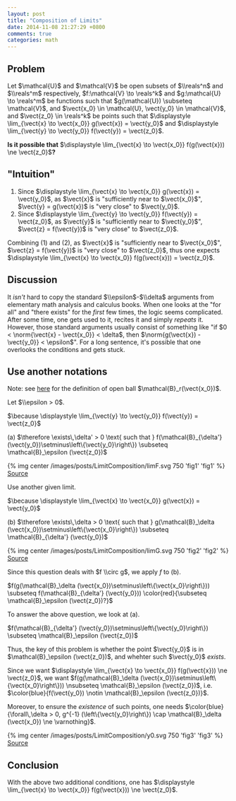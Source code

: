 ```yaml
---
layout: post
title: "Composition of Limits"
date: 2014-11-08 21:27:29 +0800
comments: true
categories: math
---
```


Problem
---

Let $\\mathcal\{U}$ and $\\mathcal\{V}$ be open subsets of $\\reals^n$
and $\\reals^m$ respectively, $f:\\mathcal\{V} \\to \\reals^k$ and
$g:\\mathcal\{U} \\to \\reals^m$ be functions such that
$g(\\mathcal\{U}) \\subseteq \\mathcal\{V}$, and $\\vect\{x\_0} \\in
\\mathcal\{U}, \\vect\{y\_0} \\in \\mathcal\{V}$, and $\\vect\{z\_0}
\\in \\reals^k$ be points such that $\\displaystyle
\\lim\_\{\\vect\{x} \\to \\vect\{x\_0}} g(\\vect\{x}) = \\vect\{y\_0}$
and $\\displaystyle \\lim\_\{\\vect\{y} \\to \\vect\{y\_0}}
f(\\vect\{y}) = \\vect\{z\_0}$.

**Is it possible that** $\\displaystyle \\lim\_\{\\vect\{x} \\to
\\vect\{x\_0}} f(g(\\vect\{x})) \\ne \\vect\{z\_0}$**?**

<!-- more -->

\"Intuition\"
---

1.  Since $\\displaystyle \\lim\_\{\\vect\{x} \\to \\vect\{x\_0}}
    g(\\vect\{x}) = \\vect\{y\_0}$, as $\\vect\{x}$ is \"sufficiently
    near to $\\vect\{x\_0}$\", $\\vect\{y} = g(\\vect\{x})$ is \"very
    close\" to $\\vect\{y\_0}$.
2.  Since $\\displaystyle \\lim\_\{\\vect\{y} \\to \\vect\{y\_0}}
    f(\\vect\{y}) = \\vect\{z\_0}$, as $\\vect\{y}$ is \"sufficiently
    near to $\\vect\{y\_0}$\", $\\vect\{z} = f(\\vect\{y})$ is \"very
    close\" to $\\vect\{z\_0}$.

Combining (1) and (2), as $\\vect\{x}$ is \"sufficiently near to
$\\vect\{x\_0}$\", $\\vect\{z} = f(\\vect\{y})$ is \"very close\" to
$\\vect\{z\_0}$, thus one expects $\\displaystyle \\lim\_\{\\vect\{x}
\\to \\vect\{x\_0}} f(g(\\vect\{x})) = \\vect\{z\_0}$.

Discussion
---

It *isn\'t* hard to copy the standard $\\epsilon$-$\\delta$ arguments
from elementary math analysis and calculus books. When one looks at
the \"for all\" and \"there exists\" for the *first* few times, the
logic seems complicated. After some time, one gets used to it, recites
it and simply *repeats* it. However, those standard arguments usually
consist of something like \"if $0 < \\norm\{\\vect\{x} -
\\vect\{x\_0}} < \\delta$, then $\\norm\{g(\\vect\{x}) -
\\vect\{y\_0}} < \\epsilon$\".  For a long sentence, it\'s possible
that one overlooks the conditions and gets stuck.

Use another notations
---

Note: see [here][pp] for the definition of open ball
$\\mathcal\{B}\_r(\\vect\{x\_0})$.

Let $\\epsilon > 0$.

$\\because \\displaystyle \\lim\_\{\\vect\{y} \\to \\vect\{y\_0}}
f(\\vect\{y}) = \\vect\{z\_0}$

(a) $\\therefore \\exists\\,\\delta\' > 0 \\text\{ such that }
f(\\mathcal\{B}\_\{\\delta\'}
(\\vect\{y\_0})\\setminus\\left\\\{\\vect\{y\_0}\\right\\}) \\subseteq
\\mathcal\{B}\_\\epsilon (\\vect\{z\_0})$

{% img center /images/posts/LimitComposition/limF.svg 750 'fig1' 'fig1' %}  
[Source](/downloads/code/LimitComposition/limF.tex)

Use another given limit.

$\\because \\displaystyle \\lim\_\{\\vect\{x} \\to \\vect\{x\_0}}
g(\\vect\{x}) = \\vect\{y\_0}$

(b) $\\therefore \\exists\\,\\delta > 0 \\text\{ such that }
g(\\mathcal\{B}\_\\delta
(\\vect\{x\_0})\\setminus\\left\\\{\\vect\{x\_0}\\right\\}) \\subseteq
\\mathcal\{B}\_\{\\delta\'} (\\vect\{y\_0})$

{% img center /images/posts/LimitComposition/limG.svg 750 'fig2' 'fig2' %}  
[Source](/downloads/code/LimitComposition/limG.tex)

Since this question deals with $f \\circ g$, we apply $f$ to (b).

$f(g(\\mathcal\{B}\_\\delta
(\\vect\{x\_0})\\setminus\\left\\\{\\vect\{x\_0}\\right\\}))
\\subseteq f(\\mathcal\{B}\_\{\\delta\'} (\\vect\{y\_0}))
\\color\{red}\{\\subseteq \\mathcal\{B}\_\\epsilon (\\vect\{z\_0})?}$

To answer the above <span class="grp1">question</span>, we look at
(a).

$f(\\mathcal\{B}\_\{\\delta\'}
(\\vect\{y\_0})\\setminus\\left\\\{\\vect\{y\_0}\\right\\}) \\subseteq
\\mathcal\{B}\_\\epsilon (\\vect\{z\_0})$

Thus, the key of this problem is whether the point $\\vect\{y\_0}$ is
in $\\mathcal\{B}\_\\epsilon (\\vect\{z\_0})$, and whehter such
$\\vect\{y\_0}$ *exists*.

Since we want $\\displaystyle \\lim\_\{\\vect\{x} \\to \\vect\{x\_0}}
f(g(\\vect\{x})) \\ne \\vect\{z\_0}$, we want
$f(g(\\mathcal\{B}\_\\delta
(\\vect\{x\_0})\\setminus\\left\\\{\\vect\{x\_0}\\right\\}))
\\nsubseteq \\mathcal\{B}\_\\epsilon (\\vect\{z\_0})$, i.e.
$\\color\{blue}\{f(\\vect\{y\_0}) \\notin \\mathcal\{B}\_\\epsilon
(\\vect\{z\_0})}$.

Moreover, to ensure the *existence* of such points, one needs
$\\color\{blue}\{\\forall\\,\\delta > 0, g^\{-1}
(\\left\\\{\\vect\{y\_0}\\right\\}) \\cap \\mathcal\{B}\_\\delta
(\\vect\{x\_0}) \\ne \\varnothing}$.

{% img center /images/posts/LimitComposition/y0.svg 750 'fig3' 'fig3' %}  
[Source](/downloads/code/LimitComposition/y0.tex)

Conclusion
---

With the above <span class="grp2">two additional conditions</span>,
one has $\\displaystyle \\lim\_\{\\vect\{x} \\to \\vect\{x\_0}}
f(g(\\vect\{x})) \\ne \\vect\{z\_0}$.

[pp]: /blog/2014/06/18/definition-of-content-0-sets/#some-basic-definitions "Definition of Content 0 Sets"
